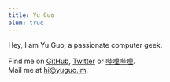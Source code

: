 ```yaml
---
title: Yu Guo
plum: true
---
```


Hey, I am Yu Guo, a passionate computer geek.


Find me on [<span i-simple-icons-github /> GitHub](https://github.com/xiayuguo), [<span i-simple-icons-twitter /> Twitter](https://www.twitter.com/yuguo_im) or [<span i-simple-icons-bilibili /> 哔哩哔哩](https://space.bilibili.com/674935195).<br>
Mail me at [hi@yuguo.im](mailto:hi@yuguo.im).<br>
